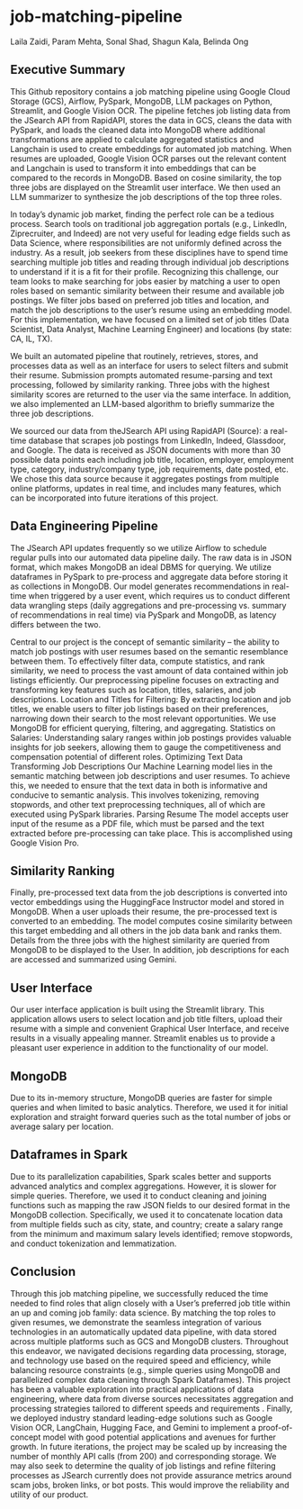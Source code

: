 # job-matching-pipeline
Laila Zaidi, Param Mehta, Sonal Shad, Shagun Kala, Belinda Ong
 
## Executive Summary
This Github repository contains a job matching pipeline using Google Cloud Storage (GCS), Airflow, PySpark, MongoDB, LLM packages on Python, Streamlit, and Google Vision OCR. The pipeline fetches job listing data from the JSearch API from RapidAPI, stores the data in GCS, cleans the data with PySpark, and loads the cleaned data into MongoDB where additional transformations are applied to calculate aggregated statistics and Langchain is used to create embeddings for automated job matching. When resumes are uploaded, Google Vision OCR parses out the relevant content and Langchain is used to transform it into embeddings that can be compared to the records in MongoDB. Based on cosine similarity, the top three jobs are displayed on the Streamlit user interface. We then used an LLM summarizer to synthesize the job descriptions of the top three roles.

In today’s dynamic job market, finding the perfect role can be a tedious process. Search tools on traditional job aggregation portals (e.g., LinkedIn, Ziprecruiter, and Indeed) are not very useful for leading edge fields such as Data Science, where responsibilities are not uniformly defined across the industry. As a result, job seekers from these disciplines have to spend time searching multiple job titles and reading through individual job descriptions to understand if it is a fit for their profile. Recognizing this challenge, our team looks to make searching for jobs easier by matching a user to open roles based on semantic similarity between their resume and available job postings. We filter jobs based on preferred  job titles and location, and match the job descriptions to the user’s resume using an embedding model. For this implementation, we have focused on a limited set of job titles (Data Scientist, Data Analyst, Machine Learning Engineer) and locations (by state: CA, IL, TX).  

We built an automated pipeline that routinely, retrieves, stores, and processes data as well as an interface for users to select filters and submit their resume. Submission prompts automated resume-parsing and text processing, followed by similarity ranking. Three jobs with the highest similarity scores are returned to the user via the same interface. In addition, we also implemented an LLM-based algorithm to briefly summarize the three job descriptions. 

We sourced our data from theJSearch API using RapidAPI (Source): a real-time database that scrapes job postings from LinkedIn, Indeed, Glassdoor, and Google. The data is received as  JSON documents with more than 30 possible data points each including job title, location, employer, employment type, category, industry/company type, job requirements, date posted, etc. We chose this data source because it aggregates postings from multiple online platforms, updates in real time, and includes many features, which can be incorporated into future iterations of this project. 

## Data Engineering Pipeline
The JSearch API updates frequently so we utilize Airflow to schedule regular pulls into our automated data pipeline daily. The raw data is in JSON format, which makes MongoDB an ideal DBMS for querying. We utilize dataframes in PySpark to pre-process and aggregate data before storing it as collections in MongoDB. Our model generates recommendations in real-time when triggered by a user event, which requires us to conduct different data wrangling steps (daily aggregations and pre-processing vs. summary of recommendations in real time) via PySpark and MongoDB, as latency differs between the two. 
 
Central to our project is the concept of semantic similarity – the ability to match job postings with user resumes based on the semantic resemblance between them. To effectively filter data, compute statistics, and rank similarity, we need to process the vast amount of data contained within job listings efficiently. Our preprocessing pipeline focuses on extracting and transforming key features such as location, titles, salaries, and job descriptions.
Location and Titles for Filtering: By extracting location and job titles, we enable users to filter job listings based on their preferences, narrowing down their search to the most relevant opportunities. We use MongoDB for efficient querying, filtering, and aggregating. 
Statistics on Salaries: Understanding salary ranges within job postings provides valuable insights for job seekers, allowing them to gauge the competitiveness and compensation potential of different roles.
Optimizing Text Data 
Transforming Job Descriptions
Our Machine Learning model lies in the semantic matching between job descriptions and user resumes. To achieve this, we needed to ensure that the text data in both is informative and conducive to semantic analysis. This involves tokenizing, removing stopwords, and other text preprocessing techniques, all of which are executed using PySpark libraries.
Parsing Resume
The model accepts user input of the resume as a PDF file, which must be parsed and the text  extracted before pre-processing can take place. This is accomplished using Google Vision Pro.  

## Similarity Ranking
Finally, pre-processed text data from the job descriptions is converted into vector embeddings using the HuggingFace Instructor model and stored in MongoDB. When a user uploads their resume, the pre-processed text is converted to an embedding. The model computes cosine similarity between this target embedding and all others in the job data bank and ranks them. Details from the three jobs with the highest similarity are queried from MongoDB to be displayed to the User. In addition, job descriptions for each are accessed and summarized using Gemini.

## User Interface
Our user interface application is built using the Streamlit library. This application allows users to select location and job title filters, upload their resume with a simple and convenient Graphical User Interface, and receive results in a visually appealing manner. Streamlit enables us to provide a pleasant user experience in addition to the functionality of our model. 

## MongoDB
Due to its in-memory structure, MongoDB queries are faster for simple queries and when limited to basic analytics. Therefore, we used it for initial exploration and straight forward queries such as the total number of jobs or average salary per location.

## Dataframes in Spark
 Due to its parallelization capabilities, Spark scales better and supports advanced analytics and complex aggregations. However, it is slower for simple queries. Therefore, we used it to conduct cleaning and joining functions such as mapping the raw JSON fields to our desired format in the MongoDB collection. Specifically, we used it to concatenate location data from multiple fields such as city, state, and country; create a salary range from the minimum and maximum salary levels identified; remove stopwords, and conduct tokenization and lemmatization. 

## Conclusion
Through this job matching pipeline, we successfully reduced the time needed to find roles that align closely with a User’s preferred job title within an up and coming job family: data science. By matching the top roles to given resumes, we demonstrate the seamless integration of various technologies in an automatically updated data pipeline, with data stored across multiple platforms such as GCS and MongoDB clusters. Throughout this endeavor, we navigated decisions regarding data processing, storage, and technology use based on the required speed and efficiency, while balancing resource constraints (e.g., simple queries using MongoDB and parallelized complex data cleaning through Spark Dataframes). This project has been a valuable exploration into practical applications of data engineering, where data from diverse sources necessitates aggregation and processing strategies tailored to different speeds and requirements . Finally, we deployed industry standard leading-edge solutions such as Google Vision OCR, LangChain, Hugging Face, and Gemini to implement a proof-of-concept model with good potential applications and avenues for further growth. In future iterations, the project may be scaled up by increasing the number of monthly API calls (from 200) and corresponding storage. We may also seek to determine the quality of job listings and refine filtering processes as JSearch currently does not provide assurance metrics around scam jobs, broken links, or bot posts. This would improve the reliability and utility of our product. 
